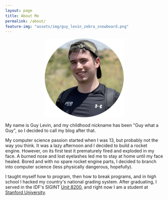```yaml
---
layout: page
title: About Me
permalink: /about/
feature-img: "assets/img/guy_levin_zebra_snowboard.png"
---
```


<div style="text-align: center">
<img style="width: 50%; max-width: 400px;" src="/assets/img/guy-levin-hiking-cricle-crop.png" />
</div>

My name is Guy Levin, and my childhood nickname has been "Guy what a Guy", so I decided to call my blog after that.

My computer science passion started when I was 13, but probably not the way you think. It was a lazy afternoon and I decided to build a rocket engine. However, on its first test it prematurely fired and exploded in my face. A burned nose and lost eyelashes led me to stay at home until my face healed. Bored and with no spare rocket engine parts, I decided to branch into computer science (less physically dangerous, hopefully).

I taught myself how to program, then how to break programs, and in high school I hacked my country's national grading system. After graduating, I served in the IDF's SIGINT [Unit 8200](https://en.wikipedia.org/wiki/Unit_8200), and right now I am a student at [Stanford University](https://profiles.stanford.edu/guy-levin).


